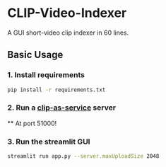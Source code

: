 # CLIP-Video-Indexer
A GUI short-video clip indexer in 60 lines.

## Basic Usage
### 1. Install requirements
```bash
pip install -r requirements.txt
```

### 2. Run a [clip-as-service](github.com/jina-ai/clip-as-service) server
** At port 51000!

### 3. Run the streamlit GUI
```bash
streamlit run app.py --server.maxUploadSize 2048
```
